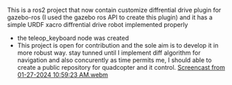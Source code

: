 This is a ros2 project that now contain customize diffrential drive plugin for gazebo-ros (I used the gazebo ros API to create this plugin) and it has a simple URDF xacro diffrential drive robot implemented properly 
* the teleop_keyboard node was created 
* This project is open for contribution and the sole aim is to develop it in more robust way. stay tunned until I implement diff algorithm for navigation and also concurently as time permits me, I should able to create a public repository for quadcopter and it control.
[Screencast from 01-27-2024 10:59:23 AM.webm](https://github.com/hezek94/mybot3/assets/53796507/84cff207-36cc-4f08-ab57-22e9a4a9a9dd)
